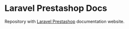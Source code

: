# Laravel Prestashop Docs

Repository with [Laravel Prestashop](https://github.com/lucasgiovanny/laravel-prestashop) documentation website.

